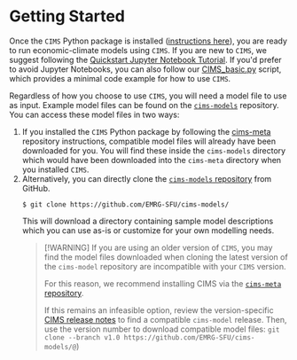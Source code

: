 # Getting Started


Once the `CIMS` Python package is installed ([instructions here](INSTALL.md)), 
you are ready to run economic-climate models using `CIMS`. If you are new to 
`CIMS`, we suggest following the 
[Quickstart Jupyter Notebook Tutorial](../tutorials/Quickstart.ipynb). If you'd
prefer to avoid Jupyter Notebooks, you can also follow our 
[CIMS_basic.py](../tutorials/CIMS_basic.py) script, which provides a minimal
code example for how to use `CIMS`.

Regardless of how you choose to use `CIMS`, you will need a model file to use as
input. Example model files can be found on the 
[`cims-models`](https://github.com/EMRG-SFU/cims-models/) repository. You can
access these model files in two ways:
1. If you installed the `CIMS` Python package by following the 
[cims-meta](https://github.com/EMRG-SFU/cims-meta) repository instructions, 
compatible model files will already have been downloaded for you. You will find
these inside the `cims-models` directory which would have been downloaded into 
the `cims-meta` directory when you installed `CIMS`.
2. Alternatively, you can directly clone the 
[`cims-models` repository](https://github.com/EMRG-SFU/cims-models/) from
GitHub. 
    ```shell
    $ git clone https://github.com/EMRG-SFU/cims-models/
    ```
    This will download a directory containing sample model descriptions which
    you can use as-is or customize for your own modelling needs.
    > [!WARNING] If you are using an older version of `CIMS`, you may find the model files downloaded when cloning the latest version of the `cims-model` repository are incompatible with your `CIMS` version. 
    >
    > For this reason, we recommend installing CIMS via the [`cims-meta` repository](https://github.com/EMRG-SFU/cims-meta).   
    > 
    > If this remains an infeasible option, review the version-specific [CIMS release notes](https://github.com/EMRG-SFU/cims/releases) to find a compatible `cims-model` release. Then, use the version number to download compatible model files: `git clone --branch v1.0 https://github.com/EMRG-SFU/cims-models/@`)
